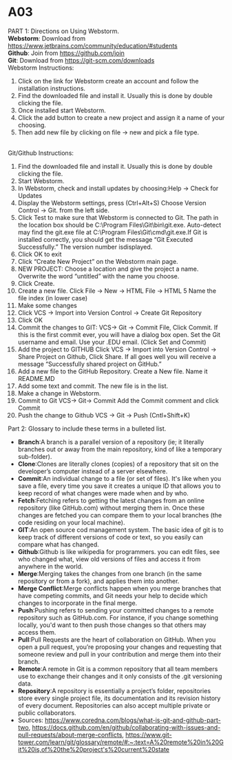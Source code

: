 # A03
PART 1: Directions on Using Webstorm.
<br>**Webstorm**: Download from https://www.jetbrains.com/community/education/#students
<br>**Github**: Join from https://github.com/join
<br>**Git**: Download from https://git-scm.com/downloads
<br>Webstorm Instructions:
1. Click on the link for Webstorm create an account and follow the installation instructions.
2. Find the downloaded file and install it. Usually this is done by double clicking the file. 
4. Once installed start Webstorm.
5. Click the add button to create a new project and assign it a name of your choosing.
6. Then add new file by clicking on file -> new and pick a file type.

<br>Git/Github Instructions:
1. Find the downloaded file and install it. Usually this is done by double clicking the file. 
2. Start Webstorm.
3. In Webstorm, check and install updates by choosing:Help -> Check for Updates
4. Display the Webstorm settings, press (Ctrl+Alt+S) Choose Version Control -> Git. from the left side.
5. Click Test to make sure that Webstorm is connected to Git. The path in the location box should be C:\Program Files\Git\bin\git.exe. Auto-detect may find the git.exe file at C:\Program Files\Git\cmd\git.exe.If Git is installed correctly, you should get the message “Git Executed Successfully.” The version number isdisplayed.
6. Click OK to exit
7. Click “Create New Project” on the Webstorm main page.
8. NEW PROJECT: Choose a location and give the project a name. Overwrite the word “untitled” with the name you choose. 
9. Click Create.
10. Create a new file. Click File -> New -> HTML File -> HTML 5 Name the file index (in lower case)
11. Make some changes
12. Click VCS -> Import into Version Control -> Create Git Repository
13. Click OK
14. Commit the changes to GIT: VCS-> Git -> Commit File, Click Commit. If this is the first commit ever, you will have a dialog box open. Set the Git username and email. Use your .EDU email.  (Click Set and Commit)
15. Add the project to GITHUB Click VCS -> Import into Version Control -> Share Project on Github, Click Share. If all goes well you will receive a message “Successfully shared project on GitHub.”
16. Add a new file to the GitHub Repository. Create a New file. Name it README.MD 
17. Add some text and commit. The new file is in the list.
18. Make a change in Webstorm. 
19. Commit to Git VCS-> Git-> Commit Add the Commit comment and click Commit
20. Push the change to Github VCS -> Git -> Push (Cntl+Shift+K)


Part 2: Glossary to include these terms in a bulleted list.

* **Branch**:A branch is a parallel version of a repository (ie; it literally branches out or away from the main repository, kind of like a temporary sub-folder). 
* **Clone**:Clones are literally clones (copies) of a repository that sit on the developer’s computer instead of a server elsewhere.  
* **Commit**:An individual change to a file (or set of files). It's like when you save a file, every time you save it creates a unique ID that allows you to keep record of what changes were made when and by who. 
* **Fetch**:Fetching refers to getting the latest changes from an online repository (like GitHub.com) without merging them in. Once these changes are fetched you can compare them to your local branches (the code residing on your local machine).  
* **GIT**:An open source cod management system. The basic idea of git is to keep track of different versions of code or text, so you easily can compare what has changed. 
* **Github**:Github is like wikipedia for programmers. you can edit files, see who changed what, view old versions of files and access it from anywhere in the world. 
* **Merge**:Merging takes the changes from one branch (in the same repository or from a fork), and applies them into another.  
* **Merge Conflict**:Merge conflicts happen when you merge branches that have competing commits, and Git needs your help to decide which changes to incorporate in the final merge.  
* **Push**:Pushing refers to sending your committed changes to a remote repository such as GitHub.com. For instance, if you change something locally, you'd want to then push those changes so that others may access them.  
* **Pull**:Pull Requests are the heart of collaboration on GitHub. When you open a pull request, you’re proposing your changes and requesting that someone review and pull in your contribution and merge them into their branch.  
* **Remote**:A remote in Git is a common repository that all team members use to exchange their changes and it only consists of the .git versioning data.  
* **Repository**:A repository is essentially a project’s folder, repositories store every single project file, its documentation and its revision history of every document. Repositories can also accept multiple private or public collaborators.
* Sources: https://www.coredna.com/blogs/what-is-git-and-github-part-two,
https://docs.github.com/en/github/collaborating-with-issues-and-pull-requests/about-merge-conflicts,
https://www.git-tower.com/learn/git/glossary/remote/#:~:text=A%20remote%20in%20Git%20is,of%20the%20project's%20current%20state
